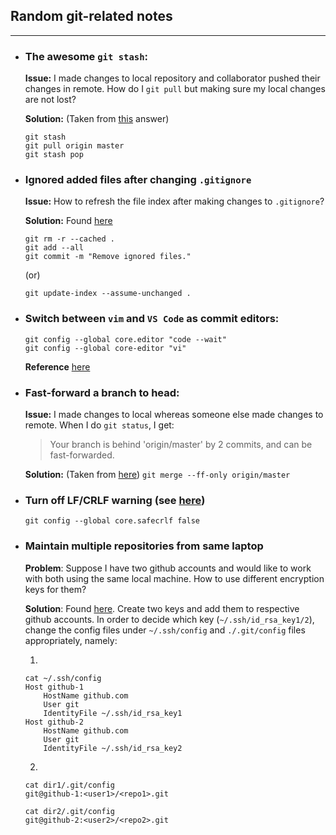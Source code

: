## Random git-related notes
---

- ### The awesome `git stash`:

	**Issue:** I made changes to local repository and collaborator pushed their changes in remote. 
	How do I `git pull` but making sure my local changes are not lost? 

	**Solution:** (Taken from [this](https://stackoverflow.com/a/19216491) answer)
	```
	git stash
	git pull origin master
	git stash pop
	```

- ### Ignored added files after changing `.gitignore`

	**Issue:** How to refresh the file index after making changes to `.gitignore`? 
	
	**Solution:** Found [here](https://stackoverflow.com/questions/1274057/how-to-make-git-forget-about-a-file-that-was-tracked-but-is-now-in-gitignore)
	
	```
	git rm -r --cached .
	git add --all
	git commit -m "Remove ignored files."
	```
	(or)
	```
	git update-index --assume-unchanged .
	```

- ### Switch between `vim` and `VS Code` as commit editors:

	```
	git config --global core.editor "code --wait"
	git config --global core-editor "vi"
	```
	**Reference** [here](https://stackoverflow.com/a/52196507)

- ### Fast-forward a branch to head:

	**Issue:** I made changes to local whereas someone else made changes to remote. When I do `git status`, I get:
	> Your branch is behind 'origin/master' by 2 commits, and can be fast-forwarded.

	**Solution:** (Taken from [here](https://stackoverflow.com/a/9512565))
	```git merge --ff-only origin/master```

- ### Turn off LF/CRLF warning (see [here](https://stackoverflow.com/a/14640908))

	```
	git config --global core.safecrlf false
	```

- ### Maintain multiple repositories from same laptop

	**Problem**: Suppose I have two github accounts and would like to work with both using the same local machine. How to use different encryption keys for them?

	**Solution**: Found [here](https://stackoverflow.com/a/21161120). Create two keys and add them to respective github accounts. In order to decide which key (`~/.ssh/id_rsa_key1/2`), change the config files under `~/.ssh/config` and `./.git/config` files appropriately, namely:

	1. 
	```
	cat ~/.ssh/config
	Host github-1
		HostName github.com
		User git
		IdentityFile ~/.ssh/id_rsa_key1
	Host github-2
		HostName github.com
		User git
		IdentityFile ~/.ssh/id_rsa_key2
	```

	2. 
	```
	cat dir1/.git/config
	git@github-1:<user1>/<repo1>.git
	```

	```
	cat dir2/.git/config
	git@github-2:<user2>/<repo2>.git
	```
